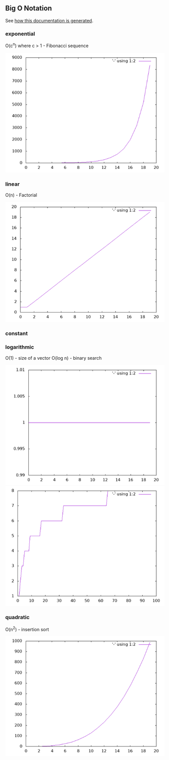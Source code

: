 ## Big O Notation
See [how this documentation is generated](install.md).
### exponential
O(c<sup>n</sup>) where c > 1 - Fibonacci sequence

![](exponential.png)
### linear
O(n) - Factorial

![](linear.png)
### constant
### logarithmic
O(1) - size of a vector
O(log n) - binary search


![](constant.png)
![](logarithmic.png)
### quadratic
O(n<sup>2</sup>) - insertion sort

![](quadratic.png)

